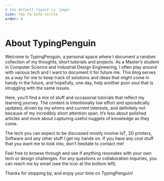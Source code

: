 ```yaml
---
# the default layout is 'page'
icon: fas fa-info-circle
order: 4
---
```


# About TypingPenguin

Welcome to TypingPenguin, a personal space where I document a random collection of my thoughts, short tutorials and projects. As a Master’s student in Computer Science and Industrial Design Engineering, I often play around with various tech and I want to document it for future me. This blog serves as a way for me to keep track of solutions and ideas that might come in handy in the future, and hopefully, one day, help another poor soul that is struggling with the same issues.

Here, you’ll find a mix of stuff and occasional tutorials that reflect my learning journey. The content is intentionally low effort and sporadically updated, driven by my whims and current interests, and definitely not because of my incredibly short attention span. It’s less about polished articles and more about capturing useful nuggets of knowledge as they come.

The tech you can expect to be discussed mostly involve IoT, 3D printers, Software and any other stuff I get my hands on. If you have any cool stuff that you want me to look into, don't hesitate to contact me!

Feel free to browse through and see if anything resonates with your own tech or design challenges. For any questions or collaboration inquiries, you can reach me by email (see the icon at the bottom left).

Thanks for stopping by, and enjoy your time on TypingPenguin!